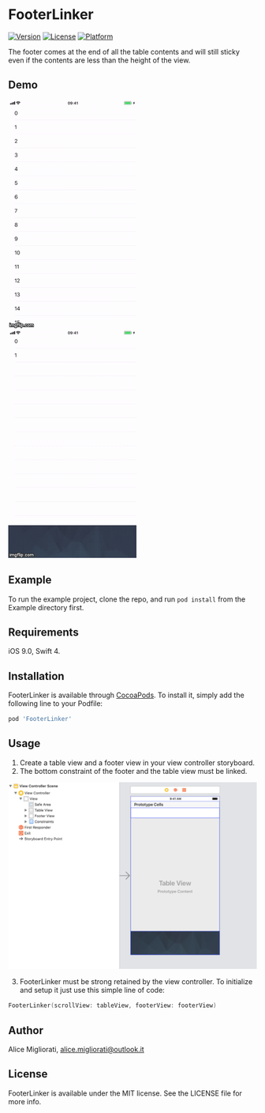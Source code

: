 # FooterLinker

[![Version](https://img.shields.io/cocoapods/v/FooterLinker.svg?style=flat)](https://cocoapods.org/pods/FooterLinker)
[![License](https://img.shields.io/cocoapods/l/FooterLinker.svg?style=flat)](https://cocoapods.org/pods/FooterLinker)
[![Platform](https://img.shields.io/cocoapods/p/FooterLinker.svg?style=flat)](https://cocoapods.org/pods/FooterLinker)

The footer comes at the end of all the table contents and will still sticky even if the contents are less than the height of the view.

## Demo

![FooterLinkerMore demo](https://raw.githubusercontent.com/aly23/FooterLinker/master/Resources/FooterLinkerMore.gif)
![FooterLinkerLess demo](https://raw.githubusercontent.com/aly23/FooterLinker/master/Resources/FooterLinkerLess.gif)

## Example

To run the example project, clone the repo, and run `pod install` from the Example directory first.

## Requirements

iOS 9.0, Swift 4.

## Installation

FooterLinker is available through [CocoaPods](https://cocoapods.org). To install
it, simply add the following line to your Podfile:

```ruby
pod 'FooterLinker'
```

## Usage

1. Create a table view and a footer view in your view controller storyboard.
2. The bottom constraint of the footer and the table view must be linked.

![FooterLinker storyboard example](https://raw.githubusercontent.com/aly23/FooterLinker/master/Resources/StoryboardExample.png)

3. FooterLinker must be strong retained by the view controller. To initialize and setup it just use this simple line of code:

```swift
FooterLinker(scrollView: tableView, footerView: footerView)
```

## Author

Alice Migliorati, alice.migliorati@outlook.it

## License

FooterLinker is available under the MIT license. See the LICENSE file for more info.
